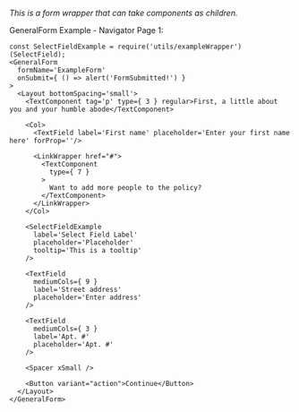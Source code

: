 _This is a form wrapper that can take components as children._

GeneralForm Example - Navigator Page 1:

    const SelectFieldExample = require('utils/exampleWrapper')(SelectField);
    <GeneralForm
      formName='ExampleForm'
      onSubmit={ () => alert('FormSubmitted!') }
    >
      <Layout bottomSpacing='small'>
        <TextComponent tag='p' type={ 3 } regular>First, a little about you and your humble abode</TextComponent>

        <Col>
          <TextField label='First name' placeholder='Enter your first name here' forProp=''/>

          <LinkWrapper href="#">
            <TextComponent
              type={ 7 }
            >
              Want to add more people to the policy?
            </TextComponent>
          </LinkWrapper>
        </Col>

        <SelectFieldExample
          label='Select Field Label'
          placeholder='Placeholder'
          tooltip='This is a tooltip'
        />

        <TextField
          mediumCols={ 9 }
          label='Street address'
          placeholder='Enter address'
        />

        <TextField
          mediumCols={ 3 }
          label='Apt. #'
          placeholder='Apt. #'
        />

        <Spacer xSmall />

        <Button variant="action">Continue</Button>
      </Layout>
    </GeneralForm>
